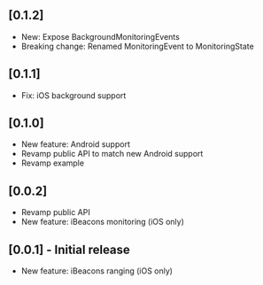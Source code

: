 ## [0.1.2]

* New: Expose BackgroundMonitoringEvents
* Breaking change: Renamed MonitoringEvent to MonitoringState

## [0.1.1]

* Fix: iOS background support

## [0.1.0]

* New feature: Android support
* Revamp public API to match new Android support
* Revamp example

## [0.0.2]

* Revamp public API
* New feature: iBeacons monitoring (iOS only)

## [0.0.1] - Initial release

* New feature: iBeacons ranging (iOS only)
